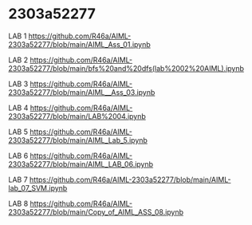 # 2303a52277

LAB 1
https://github.com/R46a/AIML-2303a52277/blob/main/AIML_Ass_01.ipynb

LAB 2
https://github.com/R46a/AIML-2303a52277/blob/main/bfs%20and%20dfs(lab%2002%20AIML).ipynb

LAB 3
https://github.com/R46a/AIML-2303a52277/blob/main/AIML__Ass_03.ipynb

LAB 4
https://github.com/R46a/AIML-2303a52277/blob/main/LAB%2004.ipynb

LAB 5
https://github.com/R46a/AIML-2303a52277/blob/main/AIML_Lab_5.ipynb

LAB 6
https://github.com/R46a/AIML-2303a52277/blob/main/AIML_LAB_06.ipynb

LAB 7
https://github.com/R46a/AIML-2303a52277/blob/main/AIML-lab_07_SVM.ipynb

LAB 8
https://github.com/R46a/AIML-2303a52277/blob/main/Copy_of_AIML_ASS_08.ipynb
